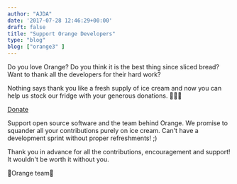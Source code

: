 ```yaml
---
author: "AJDA"
date: '2017-07-28 12:46:29+00:00'
draft: false
title: "Support Orange Developers"
type: "blog"
blog: ["orange3" ]
---
```


Do you love Orange? Do you think it is the best thing since sliced bread? Want to thank all the developers for their hard work?

Nothing says thank you like a fresh supply of ice cream and now you can help us stock our fridge with your generous donations. 🍦🍦🍦


[Donate](https://www.paypal.com/cgi-bin/webscr?cmd=_s-xclick&hosted_button_id=A76TAX87ZVR3J)

Support open source software and the team behind Orange. We promise to squander all your contributions purely on ice cream. Can't have a development sprint without proper refreshments! ;)

Thank you in advance for all the contributions, encouragement and support! It wouldn't be worth it without you.

🍊Orange team🍊
